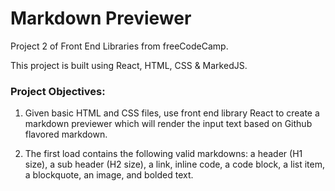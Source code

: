 # Markdown Previewer

Project 2 of Front End Libraries from freeCodeCamp.

This project is built using React, HTML, CSS & MarkedJS.

### Project Objectives:

1. Given basic HTML and CSS files, use front end library React to create a markdown previewer which will render the input text based on Github flavored markdown.

2. The first load contains the following valid markdowns: a header (H1 size), a sub header (H2 size), a link, inline code, a code block, a list item, a blockquote, an image, and bolded text.
